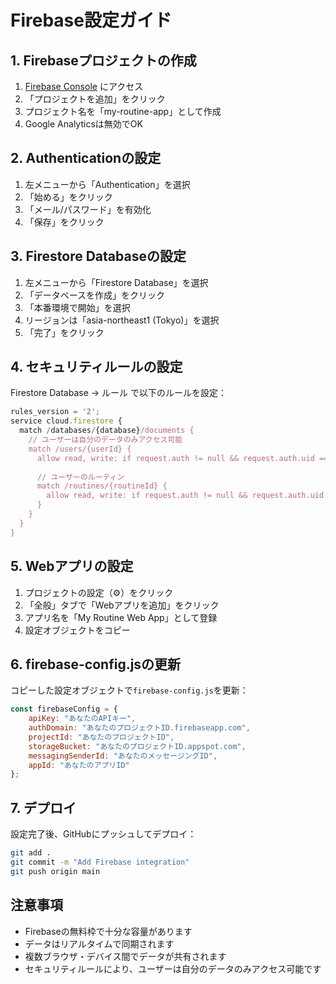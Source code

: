 # Firebase設定ガイド

## 1. Firebaseプロジェクトの作成

1. [Firebase Console](https://console.firebase.google.com/) にアクセス
2. 「プロジェクトを追加」をクリック
3. プロジェクト名を「my-routine-app」として作成
4. Google Analyticsは無効でOK

## 2. Authenticationの設定

1. 左メニューから「Authentication」を選択
2. 「始める」をクリック
3. 「メール/パスワード」を有効化
4. 「保存」をクリック

## 3. Firestore Databaseの設定

1. 左メニューから「Firestore Database」を選択
2. 「データベースを作成」をクリック
3. 「本番環境で開始」を選択
4. リージョンは「asia-northeast1 (Tokyo)」を選択
5. 「完了」をクリック

## 4. セキュリティルールの設定

Firestore Database → ルール で以下のルールを設定：

```javascript
rules_version = '2';
service cloud.firestore {
  match /databases/{database}/documents {
    // ユーザーは自分のデータのみアクセス可能
    match /users/{userId} {
      allow read, write: if request.auth != null && request.auth.uid == userId;
      
      // ユーザーのルーティン
      match /routines/{routineId} {
        allow read, write: if request.auth != null && request.auth.uid == userId;
      }
    }
  }
}
```

## 5. Webアプリの設定

1. プロジェクトの設定（⚙️）をクリック
2. 「全般」タブで「Webアプリを追加」をクリック
3. アプリ名を「My Routine Web App」として登録
4. 設定オブジェクトをコピー

## 6. firebase-config.jsの更新

コピーした設定オブジェクトで`firebase-config.js`を更新：

```javascript
const firebaseConfig = {
    apiKey: "あなたのAPIキー",
    authDomain: "あなたのプロジェクトID.firebaseapp.com",
    projectId: "あなたのプロジェクトID",
    storageBucket: "あなたのプロジェクトID.appspot.com",
    messagingSenderId: "あなたのメッセージングID",
    appId: "あなたのアプリID"
};
```

## 7. デプロイ

設定完了後、GitHubにプッシュしてデプロイ：

```bash
git add .
git commit -m "Add Firebase integration"
git push origin main
```

## 注意事項

- Firebaseの無料枠で十分な容量があります
- データはリアルタイムで同期されます
- 複数ブラウザ・デバイス間でデータが共有されます
- セキュリティルールにより、ユーザーは自分のデータのみアクセス可能です 